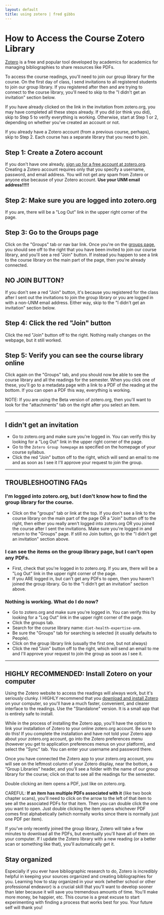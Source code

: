 ```yaml
---
layout: default
title: using zotero | fred gibbs  
---
```


# How to Access the Course Zotero Library

[Zotero](http://zotero.org) is a free and popular tool developed by academics for academics for managing bibliographies to share resources like PDFs.

To access the course readings, you'll need to join our group library for the course. On the first day of class, I send invitations to all registered students to join our group library. If you registered after then and are trying to connect to the course library, you'll need to skip to the "I didn't get an invitation" section below.

If you have already clicked on the link in the invitation from zotero.org, you may have completed all these steps already. If you did (or think you did), skip to Step 5 to verify everything is working. Otherwise, start at Step 1 or 2, depending on whether you've created an account or not.

If you already have a Zotero account (from a previous course, perhaps), skip to Step 2. Each course has a separate library that you need to join.



## Step 1: Create a Zotero account
If you don't have one already, [sign up for a free account at zotero.org](https://www.zotero.org/user/register). Creating a Zotero account requires only that you specify a username, password, and email address. You will not get any spam from Zotero or anyone else because of your Zotero account. **Use your UNM email address!!!!!**

## Step 2: Make sure you are logged into zotero.org
If you are, there will be a "Log Out" link in the upper right corner of the page.

## Step 3: Go to the Groups page
Click on the "Groups" tab or nav bar link. Once you're on the [groups page](https://www.zotero.org/groups/), you should see off to the right that you have been invited to join our course library, and you'll see a red "Join" button. If instead you happen to see a link to the course library on the main part of the page, then you're already connected.

## NO JOIN BUTTON?
If you don't see a red "Join" button, it's because you registered for the class after I sent out the invitations to join the group library or you are logged in with a non-UNM email address. Either way, skip to the "I didn't get an invitation" section below.

## Step 4: Click the red "Join" button
Click the red "Join" button off to the right. Nothing really changes on the webpage, but it still worked.

## Step 5: Verify you can see the course library online
Click again on the "Groups" tab, and you should now be able to see the course library and all the readings for the semester. When you click one of these, you'll go to a metadata page with a link to a PDF of the reading at the bottom. If you can open a PDF this way, everything is working.

NOTE: If you are using the Beta version of zotero.org, then you'll want to look for the "attachments" tab on the right after you select an item.

---


## I didn't get an invitation
- Go to zotero.org and make sure you're logged in. You can verify this by looking for a "Log Out" link in the upper right corner of the page.
- Go to the `Zotero Group homepage` as specified on the homepage of your course syllabus.
- Click the red "Join" button off to the right, which will send an email to me and as soon as I see it I'll approve your request to join the group.

---


## TROUBLESHOOTING FAQs

### I'm logged into zotero.org, but I don't know how to find the group library for the course.
- Click on the "groups" tab or link at the top. If you don't see a link to the course library on the main part of the page OR a "Join" button off to the right, then either you really aren't logged into zotero.org OR you joined the course after I sent the invitations. Make sure you're logged in and return to the "Groups" page. If still no Join button, go to the "I didn't get an invitation" section above.

### I can see the items on the group library page, but I can't open any PDFs.
- First, check that you're logged in to zotero.org. If you are, there will be a "Log Out" link in the upper right corner of the page.
- If you ARE logged in, but can't get any PDFs to open, then you haven't joined the group library. Go to the "I didn't get an invitation" section above.

### Nothing is working. What do I do now?
- Go to zotero.org and make sure you're logged in. You can verify this by looking for a "Log Out" link in the upper right corner of the page.
- Click the groups tab.
- Search for the course library name: `diet-health-expertise-unm`.
- Be sure the "Groups" tab for searching is selected (it usually defaults to People).
- Click on the group library link (usually the first one, but not always)
- Click the red "Join" button off to the right, which will send an email to me and I'll approve your request to join the group as soon as I see it.

---

## HIGHLY RECOMMENDED: Install Zotero on your computer
Using the Zotero website to access the readings will always work, but it's seriously clunky. I HIGHLY recommend that you [download and install Zotero](https://www.zotero.org/download/) on your computer, so you'll have a much faster, convenient, and clearer interface to the readings. Use the "Standalone" version. It is a small app that is entirely safe to install.

While in the process of installing the Zotero app, you'll have the option to link your installation of Zotero to your online zotero.org account. Be sure to do this! If you complete the installation and have not told your Zotero app about your zotero.org account, go into the Zotero preferences menu (however you get to application preferences menus on your platform), and select the "Sync" tab. You can enter your username and password there.

Once you have connected the Zotero app to your zotero.org account, you will see on the leftmost column of your Zotero display, near the bottom, a “Group Libraries” header, and you'll see a  folder with the name of our group library for the course; click on that to see all the readings for the semester.

Double clicking an item opens a PDF, just like on zotero.org.

CAREFUL: **If an item has multiple PDFs associated with it** (like two book chapter scans), you'll need to click on the arrow to the left of that item to see all the associated PDFs for that item. Then you can double click the one you want to open. Just double clicking the item opens whichever PDF comes first alphabetically (which normally works since there is normally just one PDF per item).

If you've only recently joined the group library, Zotero will take a few minutes to download all the PDFs, but eventually you'll have all of them on your computer. If I update the Zotero library with a new reading (or a better scan or something like that), you'll automatically get it.


## Stay organized
Especially if you ever have bibliographic research to do, Zotero is incredibly helpful in keeping your sources organized and creating bibliographies for you. Learning how to stay organized in your work (whether school or other professional endeavor) is a crucial skill that you'll want to develop sooner than later because it will save you tremendous amounts of time. You'll make more money, be happier, etc. This course is a great excuse to start experimenting with finding a process that works best for you. Your future self will thank you!
